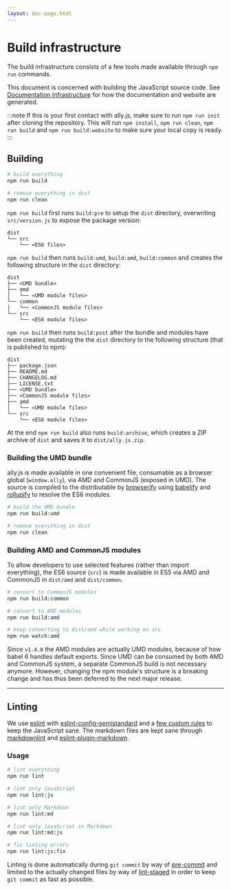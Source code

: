 ```yaml
---
layout: doc-page.html
---
```


# Build infrastructure

The build infrastructure consists of a few tools made available through `npm run` commands.

This document is concerned with building the JavaScript source code. See [Documentation Infrastructure](docs.md) for how the documentation and website are generated.

:::note
If this is your first contact with ally.js, make sure to run `npm run init` after cloning the repository. This will run `npm install`, `npm run clean`, `npm run build` and `npm run build:website` to make sure your local copy is ready.
:::


## Building

```sh
# build everything
npm run build

# remove everything in dist
npm run clean
```

`npm run build` first runs `build:pre` to setup the `dist` directory, overwriting `src/version.js` to expose the package version:

```text
dist
└── src
    └── <ES6 files>
```

`npm run build` then runs `build:umd`, `build:amd`, `build:common` and creates the following structure in the `dist` directory:

```text
dist
├── <UMD bundle>
├── amd
│   └── <UMD module files>
└── common
│   └── <CommonJS module files>
└── src
    └── <ES6 module files>
```

`npm run build` then runs `build:post` after the bundle and modules have been created, mutating the the `dist` directory to the following structure (that is published to npm):

```text
dist
├── package.json
├── README.md
├── CHANGELOG.md
├── LICENSE.txt
├── <UMD bundle>
├── <CommonJS module files>
├── amd
│   └── <UMD module files>
└── src
    └── <ES6 module files>
```

At the end `npm run build` also runs `build:archive`, which creates a ZIP archive of `dist` and saves it to `dist/ally.js.zip`.


### Building the UMD bundle

ally.js is made available in one convenient file, consumable as a browser global (`window.ally`), via AMD and CommonJS (exposed in UMD). The source is compiled to the distributable by [browserify](https://github.com/substack/node-browserify) using [babelify](https://github.com/babel/babelify) and [rollupify](https://github.com/nolanlawson/rollupify/) to resolve the ES6 modules.

```sh
# build the UMD bundle
npm run build:umd

# remove everything in dist
npm run clean
```

### Building AMD and CommonJS modules

To allow developers to use selected features (rather than import everything), the ES6 source (`src`) is made available in ES5 via AMD and CommonJS in `dist/amd` and `dist/common`.

```sh
# convert to CommonJS modules
npm run build:common

# convert to AMD modules
npm run build:amd

# keep converting to dist/amd while working on src
npm run watch:amd
```

Since `v1.4.0` the AMD modules are actually UMD modules, because of how babel 6 handles default exports. Since UMD can be consumed by both AMD and CommonJS system, a separate CommonJS build is not necessary anymore. However, changing the npm module's structure is a breaking change and has thus been deferred to the next major release.


---

## Linting

We use [eslint](https://github.com/eslint/eslint) with [eslint-config-semistandard](https://github.com/Flet/eslint-config-semistandard) and a [few custom rules](https://github.com/medialize/ally.js/blob/master/.eslintrc.js) to keep the JavaScript sane. The markdown files are kept sane through [markdownlint](https://github.com/DavidAnson/markdownlint) and [eslint-plugin-markdown](https://github.com/eslint/eslint-plugin-markdown).

### Usage

```sh
# lint everything
npm run lint

# lint only JavaScript
npm run lint:js

# lint only Markdown
npm run lint:md

# lint only JavaScript in Markdown
npm run lint:md:js

# fix linting errors
npm run lint:js:fix
```

Linting is done automatically during `git commit` by way of [pre-commit](https://www.npmjs.com/package/pre-commit) and limited to the actually changed files by way of [lint-staged](https://www.npmjs.com/package/lint-staged) in order to keep `git commit` as fast as possible.
